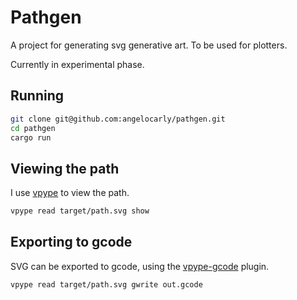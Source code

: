 # Pathgen

A project for generating svg generative art. To be used for plotters.

Currently in experimental phase.

## Running

```bash
git clone git@github.com:angelocarly/pathgen.git
cd pathgen
cargo run
```

## Viewing the path

I use [vpype](https://github.com/abey79/vpype) to view the path.

```bash
vpype read target/path.svg show
```

## Exporting to gcode

SVG can be exported to gcode, using the [vpype-gcode](https://github.com/plottertools/vpype-gcode) plugin.

```bash
vpype read target/path.svg gwrite out.gcode
```